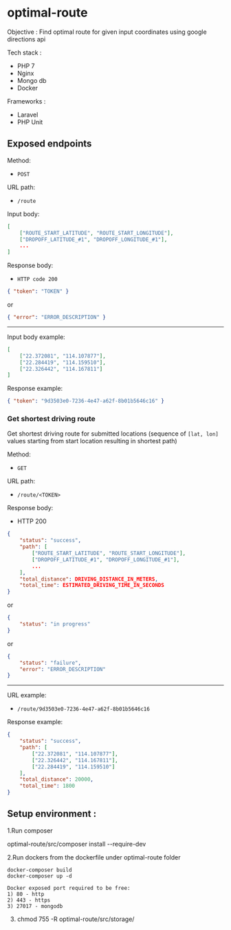 # optimal-route

Objective : Find optimal route for given input coordinates using google directions api

Tech stack :
* PHP 7
* Nginx
* Mongo db
* Docker

Frameworks :
* Laravel
* PHP Unit

## Exposed endpoints

Method:  
 - `POST`

URL path:  
 - `/route`

Input body:  

```json
[
	["ROUTE_START_LATITUDE", "ROUTE_START_LONGITUDE"],
	["DROPOFF_LATITUDE_#1", "DROPOFF_LONGITUDE_#1"],
	...
]
```

Response body:  
 - `HTTP code 200`  

```json
{ "token": "TOKEN" }
```

or

```json
{ "error": "ERROR_DESCRIPTION" }
```

---

Input body example:

```json
[
	["22.372081", "114.107877"],
	["22.284419", "114.159510"],
	["22.326442", "114.167811"]
]
```

Response example:

```json
{ "token": "9d3503e0-7236-4e47-a62f-8b01b5646c16" }
```

### Get shortest driving route
Get shortest driving route for submitted locations (sequence of `[lat, lon]` values starting from start location resulting in shortest path)

Method:  
- `GET`

URL path:  
- `/route/<TOKEN>`

Response body:  
- HTTP 200  

```json
{
	"status": "success",
	"path": [
		["ROUTE_START_LATITUDE", "ROUTE_START_LONGITUDE"],
		["DROPOFF_LATITUDE_#1", "DROPOFF_LONGITUDE_#1"],
		...
	],
	"total_distance": DRIVING_DISTANCE_IN_METERS,
	"total_time": ESTIMATED_DRIVING_TIME_IN_SECONDS
}
```  
or  

```json
{
	"status": "in progress"
}
```  
or  

```json
{
	"status": "failure",
	"error": "ERROR_DESCRIPTION"
}
```

---

URL example:  
 - `/route/9d3503e0-7236-4e47-a62f-8b01b5646c16`

Response example:  
```json
{
	"status": "success",
	"path": [
		["22.372081", "114.107877"],
		["22.326442", "114.167811"],
		["22.284419", "114.159510"]
	],
	"total_distance": 20000,
	"total_time": 1800
}
```

## Setup environment :

1.Run composer

  optimal-route/src/composer install --require-dev

2.Run dockers from the dockerfile under optimal-route folder

    docker-composer build 
    docker-composer up -d

    Docker exposed port required to be free:
    1) 80 - http
    2) 443 - https
    3) 27017 - mongodb
  
3. chmod 755 -R  optimal-route/src/storage/
 
